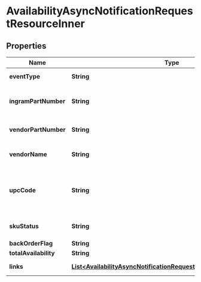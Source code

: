 

# AvailabilityAsyncNotificationRequestResourceInner


## Properties

| Name | Type | Description | Notes |
|------------ | ------------- | ------------- | -------------|
|**eventType** | **String** | The event name sent in the event request. |  [optional] |
|**ingramPartNumber** | **String** | The Unique IngramMicro part number for the product. |  [optional] |
|**vendorPartNumber** | **String** | The vendors part number for the product. |  [optional] |
|**vendorName** | **String** | The name of the vendor/manufacturer of the product. |  [optional] |
|**upcCode** | **String** | The UPC code for the product. Consists of 12 numeric digits that are uniquly assigned to each trade item. |  [optional] |
|**skuStatus** | **String** | Status returned saying whether sku is active. |  [optional] |
|**backOrderFlag** | **String** | Backordered Flag. |  [optional] |
|**totalAvailability** | **String** | totalAvailability. |  [optional] |
|**links** | [**List&lt;AvailabilityAsyncNotificationRequestResourceInnerLinksInner&gt;**](AvailabilityAsyncNotificationRequestResourceInnerLinksInner.md) | Link to Order Details for the order(s). |  [optional] |



